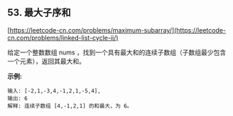 **53. 最大子序和**  
---
[https://leetcode-cn.com/problems/maximum-subarray/](https://leetcode-cn.com/problems/linked-list-cycle-ii/)  

给定一个整数数组 nums ，找到一个具有最大和的连续子数组（子数组最少包含一个元素），返回其最大和。

**示例:**  

```  
输入: [-2,1,-3,4,-1,2,1,-5,4],
输出: 6
解释: 连续子数组 [4,-1,2,1] 的和最大，为 6。
```  

